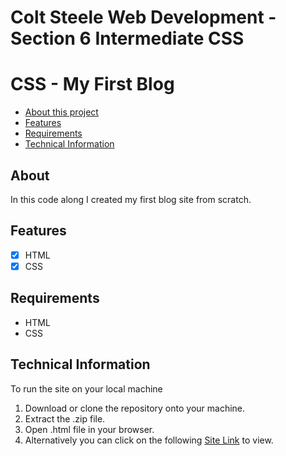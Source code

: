 # Colt Steele Web Development - Section 6 Intermediate CSS
# CSS - My First Blog

- [About this project](#about)
- [Features](#features)
- [Requirements](#requirements)
- [Technical Information](#technical_information)

<a name="about"></a>
## About
In this code along I created my first blog site from scratch.

<a name="features"></a>
## Features
- [x] HTML
- [x] CSS

<a name="requirements"></a>
## Requirements
- HTML
- CSS

<a name="technical_information"></a>
## Technical Information

To run the site on your local machine

1. Download or clone the repository onto your machine.
2. Extract the .zip file.
3. Open .html file in your browser.
5. Alternatively you can click on the following [Site Link](https://jsoto3000.github.io/j-soto-first-blog/ "Site Link") to view.
